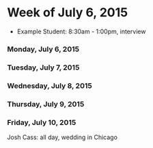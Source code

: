 # Week of July 6, 2015

* Example Student: 8:30am - 1:00pm, interview

### Monday, July 6, 2015

### Tuesday, July 7, 2015

### Wednesday, July 8, 2015

### Thursday, July 9, 2015

### Friday, July 10, 2015

Josh Cass: all day, wedding in Chicago
